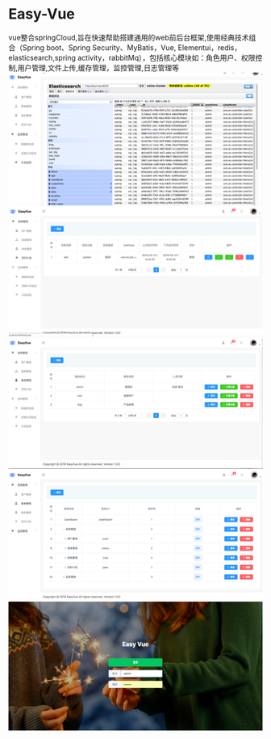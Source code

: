 # Easy-Vue
vue整合springCloud,旨在快速帮助搭建通用的web前后台框架,使用经典技术组合（Spring boot、Spring Security、MyBatis，Vue, Elementui，redis，elasticsearch,spring activity，rabbitMq），包括核心模块如：角色用户、权限控制,用户管理,文件上传,缓存管理，监控管理,日志管理等
![](https://github.com/SwpuEsine/Easy-Vue/blob/master/screenshot/es.png)
![](https://github.com/SwpuEsine/Easy-Vue/blob/master/screenshot/plan.png)
![](https://github.com/SwpuEsine/Easy-Vue/blob/master/screenshot/role.png)
![](https://github.com/SwpuEsine/Easy-Vue/blob/master/screenshot/%E5%90%8E%E5%8F%B0.png)
![](https://github.com/SwpuEsine/Easy-Vue/blob/master/screenshot/%E9%A6%96%E9%A1%B5.png)
